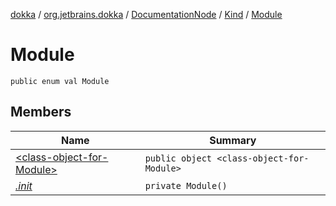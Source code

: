 [dokka](../../../../index.md) / [org.jetbrains.dokka](../../../index.md) / [DocumentationNode](../../index.md) / [Kind](../index.md) / [Module](index.md)

# Module

```
public enum val Module
```
## Members
| Name | Summary |
|------|---------|
|[&lt;class-object-for-Module&gt;](_class-object-for-Module_/index.md)|`public object <class-object-for-Module>`<br>|
|[*.init*](_init_.md)|`private Module()`<br>|
